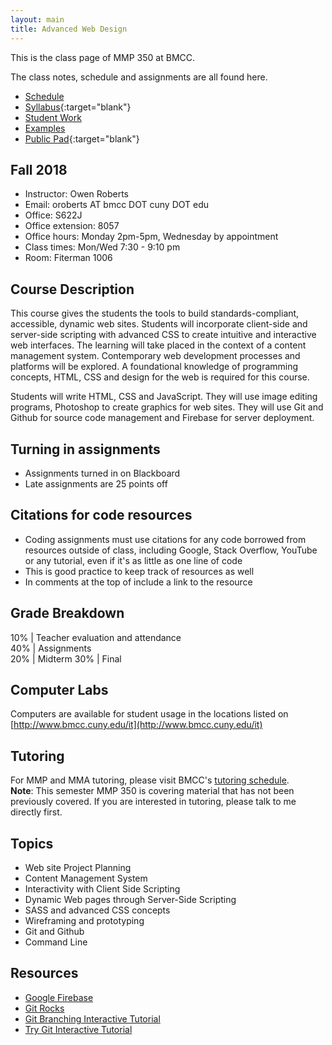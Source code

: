 ```yaml
---
layout: main
title: Advanced Web Design
---
```


This is the class page of MMP 350 at BMCC.

The class notes, schedule and assignments are all found here.


- [Schedule](schedule.html)
- [Syllabus](https://docs.google.com/document/d/1N156DV929tV0voIvr_i0twnu_pRn9_JC-tUt4JYrGy8/edit?usp=sharing){:target="blank"}
- [Student Work](studentwork/)
- [Examples](examples/)
- [Public Pad](https://pad.riseup.net/p/mmp350){:target="blank"}

<!--  <a href="http://piratepad.net/mmp350" target="blank">Public Pad</a>
 <a href="https://mmp350.slack.com/" target="blank">Slack channel</a>  -->

## Fall 2018

- Instructor: Owen Roberts
- Email: oroberts AT bmcc DOT cuny  DOT edu
- Office: S622J
- Office extension: 8057
- Office hours: Monday 2pm-5pm, Wednesday by appointment
- Class times: Mon/Wed 7:30 - 9:10 pm
- Room: Fiterman 1006

## Course Description
This course gives the students the tools to build standards-compliant, accessible, dynamic web sites. Students will incorporate client-side and server-side scripting with advanced CSS to create intuitive and interactive web interfaces. The learning will take placed in the context of a content management system. Contemporary web development processes and platforms will be explored. A foundational knowledge of programming concepts, HTML, CSS and design for the web is required for this course.

Students will write HTML, CSS and JavaScript. They will use image editing programs, Photoshop to create graphics for web sites. They will use Git and Github for source code management and Firebase for server deployment.


## Turning in assignments
- Assignments turned in on Blackboard
- Late assignments are 25 points off

## Citations for code resources
- Coding assignments must use citations for any code borrowed from resources outside of class, including Google, Stack Overflow, YouTube or any tutorial, even if it's as little as one line of code
- This is good practice to keep track of resources as well
- In comments at the top of include a link to the resource

## Grade Breakdown

10% | Teacher evaluation and attendance  
40% | Assignments  
20% | Midterm 
30% | Final

## Computer Labs

Computers are available for student usage in the locations listed on [http://www.bmcc.cuny.edu/it](http://www.bmcc.cuny.edu/it)

## Tutoring

For MMP and MMA tutoring, please visit BMCC's [tutoring schedule](http://www.bmcc.cuny.edu/lrc/schedule.jsp).  
**Note**: This semester MMP 350 is covering material that has not been previously covered.  If you are interested in tutoring, please talk to me directly first.

## Topics
- Web site Project Planning
- Content Management System
- Interactivity with Client Side Scripting
- Dynamic Web pages through Server-Side Scripting
- SASS and advanced CSS concepts
- Wireframing and prototyping
- Git and Github
- Command Line


## Resources

- [Google Firebase](https://firebase.google.com/docs/samples/)
- [Git Rocks](http://git.rocks/getting-started/)
- [Git Branching Interactive Tutorial](https://learngitbranching.js.org/)
- [Try Git Interactive Tutorial](https://try.github.io/levels/1/challenges/1)
